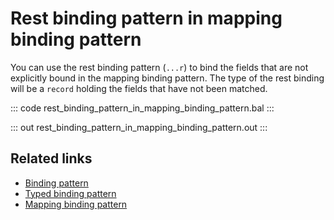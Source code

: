 # Rest binding pattern in mapping binding pattern

You can use the rest binding pattern (`...r`) to bind the fields that are not explicitly bound in the mapping binding pattern. The type of the rest binding will be a `record` holding the fields that have not been matched.

::: code rest_binding_pattern_in_mapping_binding_pattern.bal :::

::: out rest_binding_pattern_in_mapping_binding_pattern.out :::

## Related links
- [Binding pattern](/learn/by-example/binding-patterns/)
- [Typed binding pattern](/learn/by-example/typed-binding-pattern/)
- [Mapping binding pattern](/learn/by-example/mapping-binding-pattern/)
